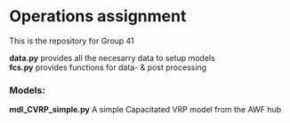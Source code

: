 # Operations assignment
This is the repository for Group 41

**data.py** provides all the necesarry data to setup models\
**fcs.py** provides functions for data- & post processing

### Models:
**mdl_CVRP_simple.py** A simple Capacitated VRP model from the AWF hub 
